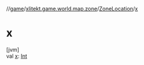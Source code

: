 //[game](../../../index.md)/[xlitekt.game.world.map.zone](../index.md)/[ZoneLocation](index.md)/[x](x.md)

# x

[jvm]\
val [x](x.md): [Int](https://kotlinlang.org/api/latest/jvm/stdlib/kotlin/-int/index.html)
